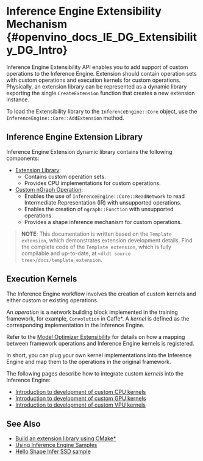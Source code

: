 # Inference Engine Extensibility Mechanism {#openvino_docs_IE_DG_Extensibility_DG_Intro}

Inference Engine Extensibility API enables you to add support of custom operations to the Inference Engine.
Extension should contain operation sets with custom operations and execution kernels for custom operations.
Physically, an extension library can be represented as a dynamic library exporting the single `CreateExtension` function
that creates a new extension instance.

To load the Extensibility library to the `InferenceEngine::Core` object, use the
`InferenceEngine::Core::AddExtension` method.

## Inference Engine Extension Library

Inference Engine Extension dynamic library contains the following components:

 * [Extension Library](Extension.md):
    - Contains custom operation sets.
    - Provides CPU implementations for custom operations.
 * [Custom nGraph Operation](AddingNGraphOps.md):
    - Enables the use of `InferenceEngine::Core::ReadNetwork` to read Intermediate Representation (IR) with unsupported
    operations.
    - Enables the creation of `ngraph::Function` with unsupported operations.
    - Provides a shape inference mechanism for custom operations.

> **NOTE**: This documentation is written based on the `Template extension`, which demonstrates extension development details. Find the complete code of the `Template extension`, which is fully compilable and up-to-date, at `<dldt source tree>/docs/template_extension`.

## Execution Kernels

The Inference Engine workflow involves the creation of custom kernels and either custom or existing operations.

An _operation_ is a network building block implemented in the training framework, for example, `Convolution` in Caffe*.
A _kernel_ is defined as the corresponding implementation in the Inference Engine.

Refer to the [Model Optimizer Extensibility](../../MO_DG/prepare_model/customize_model_optimizer/Customize_Model_Optimizer.md)
for details on how a mapping between framework operations and Inference Engine kernels is registered.

In short, you can plug your own kernel implementations into the Inference Engine and map them to the operations in the original framework.

The following pages describe how to integrate custom _kernels_ into the Inference Engine:

 * [Introduction to development of custom CPU kernels](CPU_Kernel.md)
 * [Introduction to development of custom GPU kernels](GPU_Kernel.md)
 * [Introduction to development of custom VPU kernels](VPU_Kernel.md)

## See Also

* [Build an extension library using CMake*](Building.md)
* [Using Inference Engine Samples](../Samples_Overview.md)
* [Hello Shape Infer SSD sample](../../../inference-engine/samples/hello_reshape_ssd/README.md)
